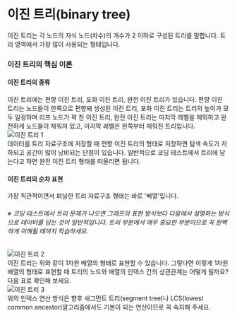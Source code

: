 # 이진 트리(binary tree)
이진 트리는 각 노드의 자식 노드(차수)의 개수가 2 이하로 구성된 트리를 말합니다. 
트리 영역에서 가장 많이 사용되는 형태입니다.

### 이진 트리의 핵심 이론
#### 이진 트리의 종류
이진 트리에는 편향 이진 트리, 포화 이진 트리, 완전 이진 트리가 있습니다. 
편향 이진 트리는 노드들이 한쪽으로 편향돼 생성된 이진 트리, 포화 이진 트리는 
트리의 높이가 모두 일정하며 리프 노드가 꽉 찬 이진 트리, 완전 이진 트리는 
마지막 레벨을 제외하고 완전하게 노드들이 채워져 있고, 마지막 레벨은 왼쪽부터 
채워진 트리입니다.  
![이진 트리 1](https://github.com/leesulgi66/Algorithm/assets/107823688/9b752caa-3854-4e5e-b174-31348ab85989)  
데이터를 트리 자료구조에 저장할 때 편향 이진 트리의 형태로 저장하면 탐색 
속도가 저하되고 공간이 많이 낭비되는 단점이 있습니다. 일반적으로 코딩 테스트에서 
트리에 담는다고 하면 완전 이진 트리 형태를 떠올리면 됩니다.

#### 이진 트리의 순차 표현
가장 직관적이면서 펴닐한 트리 자료구조 형태는 바로 '배열'입니다.  
###### ※ 코딩 테스트에서 트리 문제가 나오면 그래프의 표현 방식보다 다음에서 설명하는 방식으로 데이터를 담는 것이 일반적입니다. 트리 부분에서 매우 중요한 부분이므로 꼭 완벽하게 이해될 때까지 학습하세요.
![이진 트리 2](https://github.com/leesulgi66/Algorithm/assets/107823688/0445cc0b-c532-44ff-9380-db3c114ce5f6)  
이진 트리는 위와 같이 1차원 배열의 형태로 표현할 수 있습니다. 그렇다면 이렇게 
1차원 배열의 형태로 표현할 때 트리의 노드와 배열의 인덱스 간의 상관관계는 어떻게 될까요? 
다음 표로 확인해 보세요.  
![이진 트리 3](https://github.com/leesulgi66/Algorithm/assets/107823688/89933f9f-0db6-4554-b308-f7ebd0590ad4)  
위의 인덱스 연산 방식은 향후 새그먼트 트리(segment tree)나 LCS(lowest common ancestor)알고리즘에서도 
기본이 되는 연산이므로 꼭 숙지해 주세요.